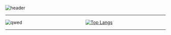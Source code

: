 ![header](https://capsule-render.vercel.app/api?type=soft&theme=dark&color=black&fontColor=FFFFFF&height=300&section=header&text=StarSong%20profile&fontSize=90)

---

<div style="display: flex; overflow-x: auto;">
    <div style="flex: 1;">
        <img src="https://github.com/kami1152/kami1152/assets/85269354/0b0635a5-6803-4e35-a4a6-d7b4567917a6" alt="qwed">
    </div>
    <div style="flex: 1;">
        <a href="https://github.com/anuraghazra/github-readme-stats">
            <img src="https://github-readme-stats.vercel.app/api/top-langs/?username=kami1152&layout=compact" alt="Top Langs">
        </a>
    </div>
</div>

---
